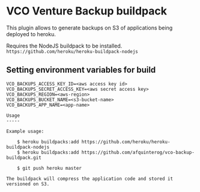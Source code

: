 VCO Venture Backup buildpack
=======================

This plugin allows to generate backups on S3 of applications being deployed to heroku.

Requires the NodeJS buildpack to be installed. `https://github.com/heroku/heroku-buildpack-nodejs`

Setting environment variables for build
-----

```
VCO_BACKUPS_ACCESS_KEY_ID=<aws access key id>
VCO_BACKUPS_SECRET_ACCESS_KEY=<aws secret access key>
VCO_BACKUPS_REGION=<aws-region>
VCO_BACKUPS_BUCKET_NAME=<s3-bucket-name>
VCO_BACKUPS_APP_NAME=<app-name>

Usage
-----

Example usage:

    $ heroku buildpacks:add https://github.com/heroku/heroku-buildpack-nodejs 
    $ heroku buildpacks:add https://github.com/afquinterog/vco-backup-buildpack.git

    $ git push heroku master

The buildpack will compress the application code and stored it versioned on S3.

